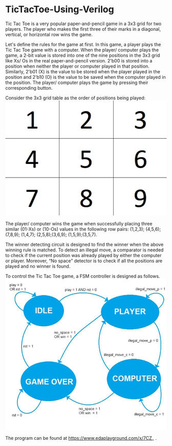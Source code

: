 # TicTacToe-Using-Verilog

Tic Tac Toe is a very popular paper-and-pencil game in a 3x3 grid for two players. The player who makes the first three of their marks in a diagonal, vertical, or horizontal row wins the game.

Let's define the rules for the game at first. In this game, a player plays the Tic Tac Toe game with a computer. When the player/ computer plays the game, a 2-bit value is stored into one of the nine positions in the 3x3 grid like Xs/ Os in the real paper-and-pencil version. 2'b00 is stored into a position when neither the player or computer played in that position. Similarly, 2'b01 (X) is the value to be stored when the player played in the position and 2'b10 (O) is the value to be saved when the computer played in the position. The player/ computer plays the game by pressing their corresponding button.

Consider the 3x3 grid table as the order of positions being played:
![screen shot](https://github.com/ritik11ritik/TicTacToe-Using-Verilog/blob/main/Diagram.png)

The player/ computer wins the game when successfully placing three similar (01-Xs) or (10-Os) values in the following row pairs: (1,2,3); (4,5,6);(7,8,9); (1,4,7); (2,5,8);(3,6,9); (1,5,9);(3,5,7).

The winner detecting circuit is designed to find the winner when the above winning rule is matched. To detect an illegal move, a comparator is needed to check if the current position was already played by either the computer or player. Moreover, “No space” detector is to check if all the positions are played and no winner is found.

To control the Tic Tac Toe game, a FSM controller is designed as follows.
![screen shot](https://github.com/ritik11ritik/TicTacToe-Using-Verilog/blob/main/State_Diagram.jpg)

The program can be found at https://www.edaplayground.com/x/7CZ_ .
